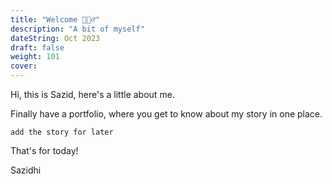```yaml
---
title: "Welcome 🙋🏻‍♂️"
description: "A bit of myself"
dateString: Oct 2023
draft: false
weight: 101
cover: 
---
```


Hi, this is Sazid, here's a little about me.

Finally have a portfolio, where you get to know about my story in one place.

`add the story for later`

That's for today!

Sazidhi